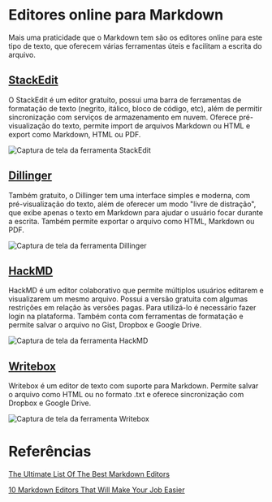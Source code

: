 # Editores online para Markdown

Mais uma praticidade que o Markdown tem são os editores online para este tipo de texto, que oferecem várias ferramentas úteis e facilitam a escrita do arquivo.

## [StackEdit](https://stackedit.io/)
O StackEdit é um editor gratuito, possui uma barra de ferramentas de formatação de texto (negrito, itálico, bloco de código, etc), além de permitir sincronização com serviços de armazenamento em nuvem. Oferece pré-visualização do texto, permite import de arquivos Markdown ou HTML e export como Markdown, HTML ou PDF.

![Captura de tela da ferramenta StackEdit](https://user-images.githubusercontent.com/51917545/139349586-897208f0-e0b5-4e84-845c-f246794caa8c.png)

## [Dillinger](https://dillinger.io/)

Também gratuito, o Dillinger tem uma interface simples e moderna, com pré-visualização do texto, além de oferecer um modo "livre de distração", que exibe apenas o texto em Markdown para ajudar o usuário focar durante a escrita. Também permite exportar o arquivo como HTML, Markdown ou PDF.

![Captura de tela da ferramenta Dillinger](https://user-images.githubusercontent.com/51917545/139351926-0d688077-d9e6-4465-9220-7cf6b13c9913.png)

## [HackMD](https://hackmd.io/)

HackMD é um editor colaborativo que permite múltiplos usuários editarem e visualizarem um mesmo arquivo. Possui a versão gratuita com algumas restrições em relação às versões pagas. Para utilizá-lo é necessário fazer login na plataforma. Também conta com ferramentas de formatação e permite salvar o arquivo no Gist, Dropbox e Google Drive.

![Captura de tela da ferramenta HackMD](https://user-images.githubusercontent.com/51917545/139353183-882ceebb-137d-49ad-a2ca-ca7de6268fa9.png)

## [Writebox](https://write-box.appspot.com/)

Writebox é um editor de texto com suporte para Markdown. Permite salvar o arquivo como HTML ou no formato .txt e oferece sincronização com Dropbox e Google Drive.

![Captura de tela da ferramenta Writebox](https://user-images.githubusercontent.com/51917545/139353771-e2610bd6-ae73-484e-81ee-16bf08574b39.png)


# Referências
[The Ultimate List Of The Best Markdown Editors](https://www.oberlo.com/blog/markdown-editors)

[10 Markdown Editors That Will Make Your Job Easier](https://www.webfx.com/blog/web-design/online-markdown-editors/)
